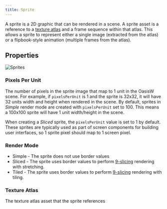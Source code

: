 ```yaml
---
title: Sprite
---
```


A sprite is a 2D graphic that can be rendered in a scene. A sprite asset is a reference to a [texture atlas][1] and a frame sequence within that atlas. This allows a sprite to represent either a single image (extracted from the atlas) or a flipbook-style animation (multiple frames from the atlas).

## Properties

![Sprites](/img/user-manual/assets/sprites/sprites.jpg)

### Pixels Per Unit

The number of pixels in the sprite image that map to 1 unit in the OasisW scene. For example, if `pixelsPerUnit` is 1 and the sprite is 32x32, it will have 32 units width and height when rendered in the scene. By default, sprites in *Simple* render mode are created with `pixelsPerUnit` set to 100. This means a 100x100 sprite will have 1 unit width/height in the scene.

When creating a *Sliced* sprite, the `pixelsPerUnit` value is set to 1 by default. These sprites are typically used as part of screen components for building user interfaces, so 1 sprite pixel should map to 1 screen pixel.

### Render Mode

* Simple - The sprite does not use border values
* Sliced - The sprite uses border values to perform [9-slicing][2] rendering with stretching.
* Tiled - The sprite uses border values to perform [9-slicing][2] rendering with tiling.

### Texture Atlas

The texture atlas asset that the sprite references

[1]: /user-manual/assets/types/texture-atlas
[2]: /user-manual/2D/slicing

